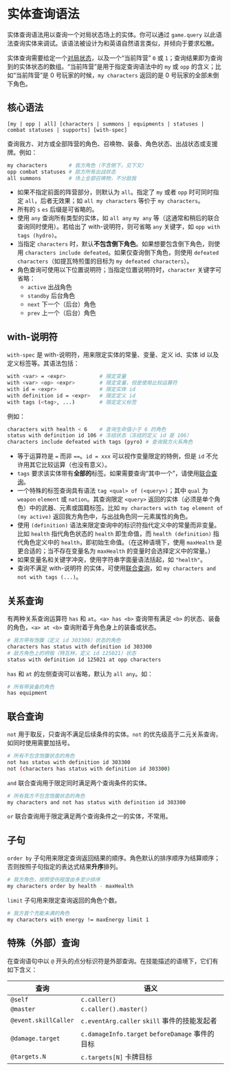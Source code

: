 # 实体查询语法

实体查询语法用以查询一个对局状态场上的实体。你可以通过 `game.query` 以此语法查询实体来调试。该语法被设计为和英语自然语言类似，并倾向于要求松散。

实体查询需要给定一个[对局状态](./state.md)，以及一个“当前阵营” `0` 或 `1`；查询结果即为查询到的实体状态的数组。“当前阵营”是用于指定查询语法中的 `my` 或 `opp` 的含义；比如“当前阵营”是 0 号玩家的时候，`my characters` 返回的是 0 号玩家的全部未倒下角色。

## 核心语法

```
[my | opp | all] [characters | summons | equipments | statuses | combat statuses | supports] [with-spec]
```

查询我方、对方或全部阵营的角色、召唤物、装备、角色状态、出战状态或支援牌。例如：

```sh
my characters       # 我方角色（不含倒下，见下文）
opp combat statuses # 敌方所有出战状态
all summons         # 场上全部召唤物，不分敌我
```

- 如果不指定前面的阵营部分，则默认为 `all`。指定了 `my` 或者 `opp` 时可同时指定 `all`，后者无效果；如 `all my characters` 等价于 `my characters`。
- 所有的 `s` `es` 后缀是可省略的。
- 使用 `any` 查询所有类型的实体，如 `all any` `my any` 等（这通常和稍后的联合查询同时使用）。若给出了 with-说明符，则可省略 `any` 关键字，如 `opp with tags (hydro)`。
- 当指定 `characters` 时，默认**不包含倒下角色**。如果想要包含倒下角色，则使用 `characters include defeated`。如果仅查询倒下角色，则使用 `defeated characters`（如提瓦特煎蛋的目标为 `my defeated characters`）。
- 角色查询可使用以下位置说明符；当指定位置说明符时，`character` 关键字可省略：
  - `active` 出战角色
  - `standby` 后台角色
  - `next` 下一个（后台）角色
  - `prev` 上一个（后台）角色

## with-说明符

`with-spec` 是 with-说明符，用来限定实体的常量、变量、定义 id、实体 id 以及定义标签等。其语法包括：

```sh
with <var> = <expr>           # 限定变量
with <var> <op> <expr>        # 限定变量，但是使用比较运算符
with id = <expr>              # 限定实体 id
with definition id = <expr>   # 限定定义 id
with tags (<tag>, ...)        # 限定定义标签
```

例如：

```sh
characters with health < 6    # 查询生命值小于 6 的角色
status with definition id 106 # 冻结状态（冻结的定义 id 是 106）
characters include defeated with tags (pyro) # 查询我方火系角色
```

- 等于运算符是 `=` 而非 `==`。`id = xxx` 可以视作变量限定的特例，但是 `id` 不允许用其它比较运算（也没有意义）。
- `tags` 要求该实体带有**全部的**标签。如果需要查询“其中一个”，请使用[联合查询](#联合查询)。
- 一个特殊的标签查询具有语法 `tag <qual> of (<query>)`；其中 `qual` 为 `weapon` `element` 或 `nation`。其查询限定 `<query>` 返回的实体（必须是单个角色）中的武器、元素或国籍标签。比如 `my characters with tag element of (my active)` 返回我方角色中，与出战角色同一元素属性的角色。
- 使用 `(definition)` 语法来限定查询中的标识符指代定义中的常量而非变量。比如 `health` 指代角色状态的 `health` 即生命值，而 `health (definition)` 指代角色定义中的 `health`，即初始生命值。（在这种语境下，使用 `maxHealth` 是更合适的；当不存在变量名为 `maxHealth` 的变量时会选择定义中的常量。）
- 如果变量名和关键字冲突，使用字符串字面量语法括起，如 `"health"`。
- 查询不满足 with-说明符 的实体，可使用[联合查询](#联合查询)，如 `my characters and not with tags (...)`。

## 关系查询

有两种关系查询运算符 `has` 和 `at`。`<a> has <b>` 查询带有满足 `<b>` 的状态、装备的角色，`<a> at <b>` 查询附着于角色身上的装备或状态。

```sh
# 我方带有饱腹（定义 id 303300）状态的角色
characters has status with definition id 303300
# 敌方角色上的坍毁（特瓦林，定义 id 125021）状态
status with definition id 125021 at opp characters
```

`has` 和 `at` 的左侧查询可以省略，默认为 `all any`。如：

```sh
# 所有带装备的角色
has equipment
```

## 联合查询

`not` 用于取反，只查询不满足后续条件的实体。`not` 的优先级高于二元关系查询，如同时使用需要加括号。

```sh
# 所有不包含饱腹状态的角色
not has status with definition id 303300
not (characters has status with definition id 303300)
```

`and` 联合查询用于限定同时满足两个查询条件的实体。

```sh
# 所有我方不包含饱腹状态的角色
my characters and not has status with definition id 303300
```

`or` 联合查询用于限定满足两个查询条件之一的实体，不常用。

## 子句

`order by` 子句用来限定查询返回结果的顺序。角色默认的排序顺序为结算顺序；否则按照子句指定的表达式结果**升序**排列。

```sh
# 我方角色，按照受伤程度由多至少排序
my characters order by health - maxHealth
```

`limit` 子句用来限定查询返回的角色个数。

```sh
# 我方首个充能未满的角色
my characters with energy != maxEnergy limit 1
```

## 特殊（外部）查询

在查询语句中以 `@` 开头的点分标识符是外部查询。在技能描述的语境下，它们有如下含义：

| 查询                 | 语义                                            |
| -------------------- | ----------------------------------------------- |
| `@self`            | `c.caller()`                                    |
| `@master`            | `c.caller().master()`                           |
| `@event.skillCaller` | `c.eventArg.caller` `skill` 事件的技能发起者    |
| `@damage.target`     | `c.damageInfo.target` `beforeDamage` 事件的目标 |
| `@targets.N`         | `c.targets[N]` 卡牌目标                         |
